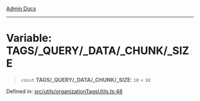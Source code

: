 [Admin Docs](/)

***

# Variable: TAGS/_QUERY/_DATA/_CHUNK/_SIZE

> `const` **TAGS/_QUERY/_DATA/_CHUNK/_SIZE**: `10` = `10`

Defined in: [src/utils/organizationTagsUtils.ts:48](https://github.com/PalisadoesFoundation/talawa-admin/blob/main/src/utils/organizationTagsUtils.ts#L48)
